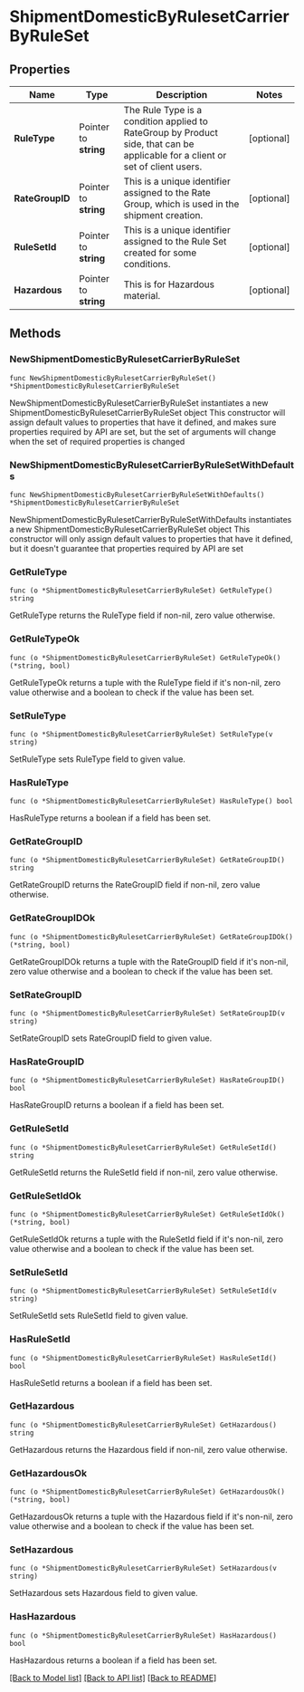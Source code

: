 # ShipmentDomesticByRulesetCarrierByRuleSet

## Properties

Name | Type | Description | Notes
------------ | ------------- | ------------- | -------------
**RuleType** | Pointer to **string** | The Rule Type is a condition applied to RateGroup by Product side, that can be applicable for a client or set of client users. | [optional] 
**RateGroupID** | Pointer to **string** | This is a unique identifier assigned to the Rate Group, which is used in the shipment creation. | [optional] 
**RuleSetId** | Pointer to **string** | This is a unique identifier assigned to the Rule Set created for some conditions. | [optional] 
**Hazardous** | Pointer to **string** | This is for Hazardous material. | [optional] 

## Methods

### NewShipmentDomesticByRulesetCarrierByRuleSet

`func NewShipmentDomesticByRulesetCarrierByRuleSet() *ShipmentDomesticByRulesetCarrierByRuleSet`

NewShipmentDomesticByRulesetCarrierByRuleSet instantiates a new ShipmentDomesticByRulesetCarrierByRuleSet object
This constructor will assign default values to properties that have it defined,
and makes sure properties required by API are set, but the set of arguments
will change when the set of required properties is changed

### NewShipmentDomesticByRulesetCarrierByRuleSetWithDefaults

`func NewShipmentDomesticByRulesetCarrierByRuleSetWithDefaults() *ShipmentDomesticByRulesetCarrierByRuleSet`

NewShipmentDomesticByRulesetCarrierByRuleSetWithDefaults instantiates a new ShipmentDomesticByRulesetCarrierByRuleSet object
This constructor will only assign default values to properties that have it defined,
but it doesn't guarantee that properties required by API are set

### GetRuleType

`func (o *ShipmentDomesticByRulesetCarrierByRuleSet) GetRuleType() string`

GetRuleType returns the RuleType field if non-nil, zero value otherwise.

### GetRuleTypeOk

`func (o *ShipmentDomesticByRulesetCarrierByRuleSet) GetRuleTypeOk() (*string, bool)`

GetRuleTypeOk returns a tuple with the RuleType field if it's non-nil, zero value otherwise
and a boolean to check if the value has been set.

### SetRuleType

`func (o *ShipmentDomesticByRulesetCarrierByRuleSet) SetRuleType(v string)`

SetRuleType sets RuleType field to given value.

### HasRuleType

`func (o *ShipmentDomesticByRulesetCarrierByRuleSet) HasRuleType() bool`

HasRuleType returns a boolean if a field has been set.

### GetRateGroupID

`func (o *ShipmentDomesticByRulesetCarrierByRuleSet) GetRateGroupID() string`

GetRateGroupID returns the RateGroupID field if non-nil, zero value otherwise.

### GetRateGroupIDOk

`func (o *ShipmentDomesticByRulesetCarrierByRuleSet) GetRateGroupIDOk() (*string, bool)`

GetRateGroupIDOk returns a tuple with the RateGroupID field if it's non-nil, zero value otherwise
and a boolean to check if the value has been set.

### SetRateGroupID

`func (o *ShipmentDomesticByRulesetCarrierByRuleSet) SetRateGroupID(v string)`

SetRateGroupID sets RateGroupID field to given value.

### HasRateGroupID

`func (o *ShipmentDomesticByRulesetCarrierByRuleSet) HasRateGroupID() bool`

HasRateGroupID returns a boolean if a field has been set.

### GetRuleSetId

`func (o *ShipmentDomesticByRulesetCarrierByRuleSet) GetRuleSetId() string`

GetRuleSetId returns the RuleSetId field if non-nil, zero value otherwise.

### GetRuleSetIdOk

`func (o *ShipmentDomesticByRulesetCarrierByRuleSet) GetRuleSetIdOk() (*string, bool)`

GetRuleSetIdOk returns a tuple with the RuleSetId field if it's non-nil, zero value otherwise
and a boolean to check if the value has been set.

### SetRuleSetId

`func (o *ShipmentDomesticByRulesetCarrierByRuleSet) SetRuleSetId(v string)`

SetRuleSetId sets RuleSetId field to given value.

### HasRuleSetId

`func (o *ShipmentDomesticByRulesetCarrierByRuleSet) HasRuleSetId() bool`

HasRuleSetId returns a boolean if a field has been set.

### GetHazardous

`func (o *ShipmentDomesticByRulesetCarrierByRuleSet) GetHazardous() string`

GetHazardous returns the Hazardous field if non-nil, zero value otherwise.

### GetHazardousOk

`func (o *ShipmentDomesticByRulesetCarrierByRuleSet) GetHazardousOk() (*string, bool)`

GetHazardousOk returns a tuple with the Hazardous field if it's non-nil, zero value otherwise
and a boolean to check if the value has been set.

### SetHazardous

`func (o *ShipmentDomesticByRulesetCarrierByRuleSet) SetHazardous(v string)`

SetHazardous sets Hazardous field to given value.

### HasHazardous

`func (o *ShipmentDomesticByRulesetCarrierByRuleSet) HasHazardous() bool`

HasHazardous returns a boolean if a field has been set.


[[Back to Model list]](../README.md#documentation-for-models) [[Back to API list]](../README.md#documentation-for-api-endpoints) [[Back to README]](../README.md)


